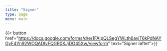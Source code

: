 ```yaml
---
title: "Signer"
type: page
menu: main
---
```

{{< button href="https://docs.google.com/forms/d/e/1FAIpQLSegYWLth6ayiT6kPdNAYGyF4Yn92WOQADIvFQGR0XJjDO45Xw/viewform" text="Signer løftet">}}
